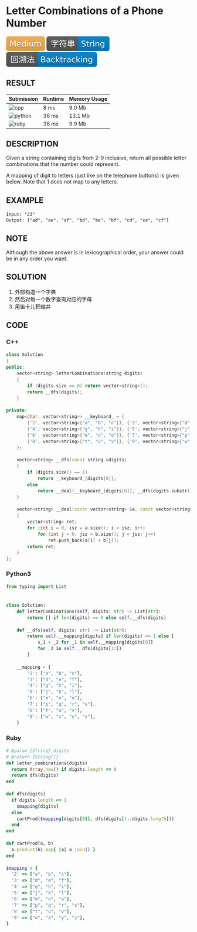 # Letter Combinations of a Phone Number

![Medium](../../materials/-Medium-f0ad4e.svg) ![String](../../materials/字符串-String-007ec6.svg) ![Backtracking](../../materials/回溯法-Backtracking-007ec6.svg)

## RESULT

| Submission                                                        | Runtime | Memory Usage |
| ----------------------------------------------------------------- | ------- | ------------ |
| ![cpp](https://img.shields.io/badge/leetcode017-cpp-f34b7d.svg)   | 8 ms    | 9.0 Mb       |
| ![python](https://img.shields.io/badge/leetcode017-py-3572A5.svg) | 36 ms   | 13.1 Mb      |
| ![ruby](https://img.shields.io/badge/leetcode017-rb-701516.svg)   | 36 ms   | 9.9 Mb       |

## DESCRIPTION

Given a string containing digits from 2-9 inclusive, return all possible letter combinations that the number could represent.

A mapping of digit to letters (just like on the telephone buttons) is given below. Note that 1 does not map to any letters.

## EXAMPLE

```plain
Input: "23"
Output: ["ad", "ae", "af", "bd", "be", "bf", "cd", "ce", "cf"]
```

## NOTE

Although the above answer is in lexicographical order, your answer could be in any order you want.

## SOLUTION

1. 外部构造一个字典
2. 然后对每一个数字查询对应的字母
3. 用笛卡儿积缩并

## CODE

### C++

```cpp
class Solution
{
public:
    vector<string> letterCombinations(string digits)
    {
        if (digits.size == 0) return vector<string>();
        return __dfs(digits);
    }

private:
    map<char, vector<string>> __keyboard_ = {
        {'2', vector<string>{"a", "b", "c"}}, {'3', vector<string>{"d", "e", "f"}},
        {'4', vector<string>{"g", "h", "i"}}, {'5', vector<string>{"j", "k", "l"}},
        {'6', vector<string>{"m", "n", "o"}}, {'7', vector<string>{"p", "q", "r", "s"}},
        {'8', vector<string>{"t", "u", "v"}}, {'9', vector<string>{"w", "x", "y", "z"}},
    };

    vector<string> __dfs(const string &digits)
    {
        if (digits.size() == 1)
            return __keyboard_[digits[0]];
        else
            return __deal(__keyboard_[digits[0]], __dfs(digits.substr(1)));
    }

    vector<string> __deal(const vector<string> &a, const vector<string> &b)
    {
        vector<string> ret;
        for (int i = 0, isz = a.size(); i < isz; i++)
            for (int j = 0, jsz = b.size(); j < jsz; j++)
                ret.push_back(a[i] + b[j]);
        return ret;
    }
};
```

### Python3

```python
from typing import List


class Solution:
    def letterCombinations(self, digits: str) -> List[str]:
        return [] if len(digits) == 0 else self.__dfs(digits)

    def __dfs(self, digits: str) -> List[str]:
        return self.__mapping[digits] if len(digits) == 1 else [
            s_1 + _2 for _1 in self.__mapping[digits[0]]
            for _2 in self.__dfs(digits[1:])
        ]

    __mapping = {
        '2': ["a", "b", "c"],
        '3': ["d", "e", "f"],
        '4': ["g", "h", "i"],
        '5': ["j", "k", "l"],
        '6': ["m", "n", "o"],
        '7': ["p", "q", "r", "s"],
        '8': ["t", "u", "v"],
        '9': ["w", "x", "y", "z"],
    }
```

### Ruby

```ruby
# @param {String} digits
# @return {String[]}
def letter_combinations(digits)
  return Array.new() if digits.length == 0
  return dfs(digits)
end

def dfs(digits)
  if digits.length <= 1
    $mapping[digits]
  else
    cartProd($mapping[digits[0]], dfs(digits[1..digits.length]))
  end
end

def cartProd(a, b)
  a.product(b).map{ |a| a.join() }
end

$mapping = {
  '2' => ["a", "b", "c"],
  '3' => ["d", "e", "f"],
  '4' => ["g", "h", "i"],
  '5' => ["j", "k", "l"],
  '6' => ["m", "n", "o"],
  '7' => ["p", "q", "r", "s"],
  '8' => ["t", "u", "v"],
  '9' => ["w", "x", "y", "z"],
}
```
